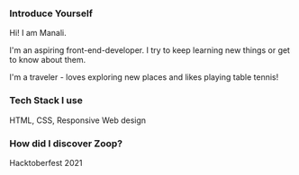 ### Introduce Yourself

Hi! I am Manali.

I'm an aspiring front-end-developer. I try to keep learning new things or get to know about them.

I'm a traveler - loves exploring new places and likes playing table tennis!

### Tech Stack I use
HTML, CSS, Responsive Web design

### How did I discover Zoop?

Hacktoberfest 2021
